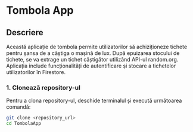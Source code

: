# Tombola App

## Descriere
Această aplicație de tombola permite utilizatorilor să achiziționeze tichete pentru șansa de a câștiga o mașină de lux. După epuizarea stocului de tichete, se va extrage un tichet câștigător utilizând API-ul random.org. Aplicația include funcționalități de autentificare și stocare a tichetelor utilizatorilor în Firestore.

### 1. Clonează repository-ul
Pentru a clona repository-ul, deschide terminalul și execută următoarea comandă:
```sh
git clone <repository_url>
cd TombolaApp